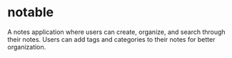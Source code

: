 # notable
A notes application where users can create, organize, and search through their notes. Users can add tags and categories to their notes for better organization.
